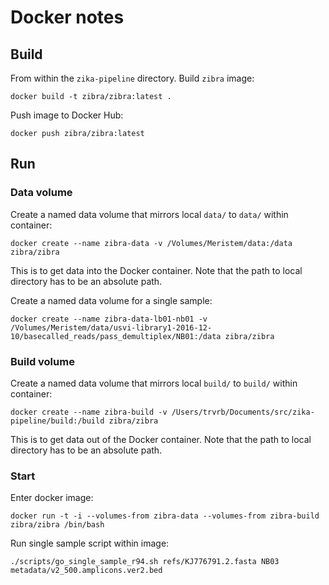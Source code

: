# Docker notes

## Build

From within the `zika-pipeline` directory. Build `zibra` image:

    docker build -t zibra/zibra:latest .

Push image to Docker Hub:

    docker push zibra/zibra:latest

## Run

### Data volume

Create a named data volume that mirrors local `data/` to `data/` within container:

    docker create --name zibra-data -v /Volumes/Meristem/data:/data zibra/zibra    

This is to get data into the Docker container. Note that the path to local directory has to be an absolute path.

Create a named data volume for a single sample:

    docker create --name zibra-data-lb01-nb01 -v /Volumes/Meristem/data/usvi-library1-2016-12-10/basecalled_reads/pass_demultiplex/NB01:/data zibra/zibra

### Build volume

Create a named data volume that mirrors local `build/` to `build/` within container:

    docker create --name zibra-build -v /Users/trvrb/Documents/src/zika-pipeline/build:/build zibra/zibra

This is to get data out of the Docker container. Note that the path to local directory has to be an absolute path.

### Start

Enter docker image:

    docker run -t -i --volumes-from zibra-data --volumes-from zibra-build zibra/zibra /bin/bash

Run single sample script within image:

    ./scripts/go_single_sample_r94.sh refs/KJ776791.2.fasta NB03 metadata/v2_500.amplicons.ver2.bed

